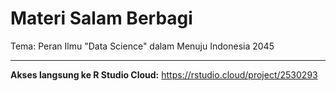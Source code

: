 # Materi Salam Berbagi
Tema: Peran Ilmu "Data Science" dalam Menuju Indonesia 2045

<hr>

__Akses langsung ke R Studio Cloud:__ https://rstudio.cloud/project/2530293